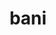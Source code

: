 ---
layout: people
hidden: true
title: bani
name: bani
student_id: r98922069
status: graduated
program: Master student
entry_year: 2009
exit_year: 2011
link: false
external_url: 
image: /people/images/bani.jpg
research_interests: 
brief: 
---